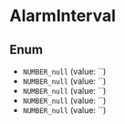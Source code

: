 # AlarmInterval

## Enum

* `NUMBER_null` (value: ``)
* `NUMBER_null` (value: ``)
* `NUMBER_null` (value: ``)
* `NUMBER_null` (value: ``)
* `NUMBER_null` (value: ``)
